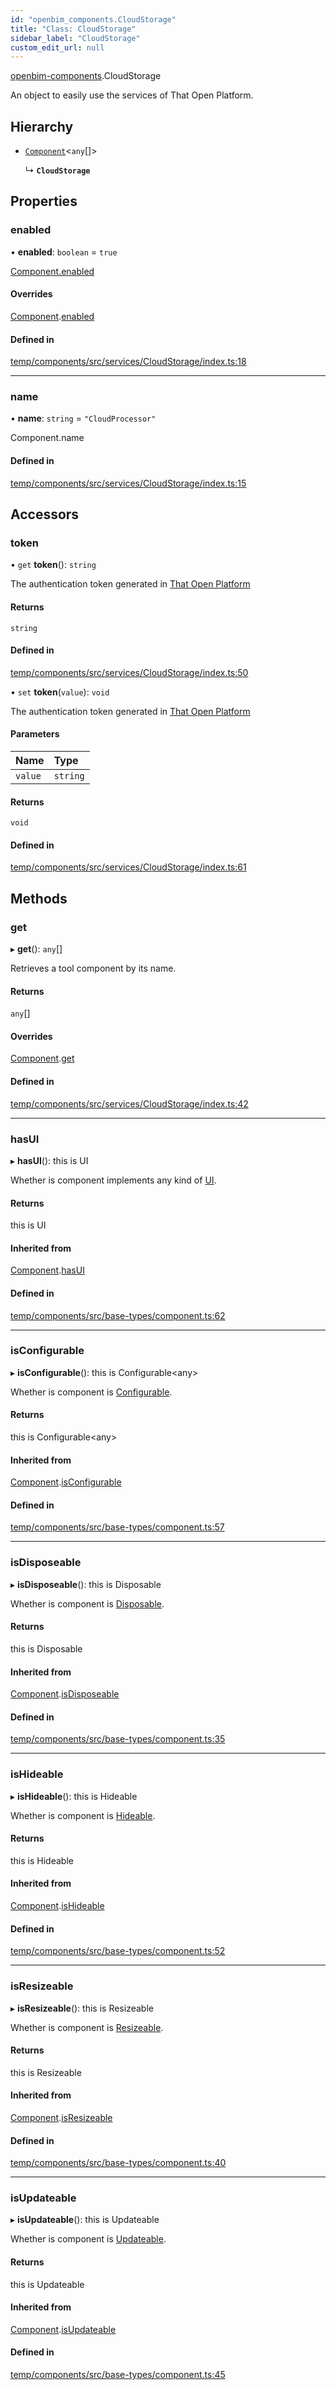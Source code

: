 ```yaml
---
id: "openbim_components.CloudStorage"
title: "Class: CloudStorage"
sidebar_label: "CloudStorage"
custom_edit_url: null
---
```


[openbim-components](../modules/openbim_components.md).CloudStorage

An object to easily use the services of That Open Platform.

## Hierarchy

- [`Component`](openbim_components.Component.md)<`any`[]\>

  ↳ **`CloudStorage`**

## Properties

### enabled

• **enabled**: `boolean` = `true`

[Component.enabled](openbim_components.Component.md#enabled)

#### Overrides

[Component](openbim_components.Component.md).[enabled](openbim_components.Component.md#enabled)

#### Defined in

[temp/components/src/services/CloudStorage/index.ts:18](https://github.com/IFCjs/components/blob/0c38d20/src/services/CloudStorage/index.ts#L18)

___

### name

• **name**: `string` = `"CloudProcessor"`

Component.name

#### Defined in

[temp/components/src/services/CloudStorage/index.ts:15](https://github.com/IFCjs/components/blob/0c38d20/src/services/CloudStorage/index.ts#L15)

## Accessors

### token

• `get` **token**(): `string`

The authentication token generated in
[That Open Platform](https://platform.thatopen.com/app)

#### Returns

`string`

#### Defined in

[temp/components/src/services/CloudStorage/index.ts:50](https://github.com/IFCjs/components/blob/0c38d20/src/services/CloudStorage/index.ts#L50)

• `set` **token**(`value`): `void`

The authentication token generated in
[That Open Platform](https://platform.thatopen.com/app)

#### Parameters

| Name | Type |
| :------ | :------ |
| `value` | `string` |

#### Returns

`void`

#### Defined in

[temp/components/src/services/CloudStorage/index.ts:61](https://github.com/IFCjs/components/blob/0c38d20/src/services/CloudStorage/index.ts#L61)

## Methods

### get

▸ **get**(): `any`[]

Retrieves a tool component by its name.

#### Returns

`any`[]

#### Overrides

[Component](openbim_components.Component.md).[get](openbim_components.Component.md#get)

#### Defined in

[temp/components/src/services/CloudStorage/index.ts:42](https://github.com/IFCjs/components/blob/0c38d20/src/services/CloudStorage/index.ts#L42)

___

### hasUI

▸ **hasUI**(): this is UI

Whether is component implements any kind of [UI](../interfaces/openbim_components.UI.md).

#### Returns

this is UI

#### Inherited from

[Component](openbim_components.Component.md).[hasUI](openbim_components.Component.md#hasui)

#### Defined in

[temp/components/src/base-types/component.ts:62](https://github.com/IFCjs/components/blob/0c38d20/src/base-types/component.ts#L62)

___

### isConfigurable

▸ **isConfigurable**(): this is Configurable<any\>

Whether is component is [Configurable](../interfaces/openbim_components.Configurable.md).

#### Returns

this is Configurable<any\>

#### Inherited from

[Component](openbim_components.Component.md).[isConfigurable](openbim_components.Component.md#isconfigurable)

#### Defined in

[temp/components/src/base-types/component.ts:57](https://github.com/IFCjs/components/blob/0c38d20/src/base-types/component.ts#L57)

___

### isDisposeable

▸ **isDisposeable**(): this is Disposable

Whether is component is [Disposable](../interfaces/openbim_components.Disposable.md).

#### Returns

this is Disposable

#### Inherited from

[Component](openbim_components.Component.md).[isDisposeable](openbim_components.Component.md#isdisposeable)

#### Defined in

[temp/components/src/base-types/component.ts:35](https://github.com/IFCjs/components/blob/0c38d20/src/base-types/component.ts#L35)

___

### isHideable

▸ **isHideable**(): this is Hideable

Whether is component is [Hideable](../interfaces/openbim_components.Hideable.md).

#### Returns

this is Hideable

#### Inherited from

[Component](openbim_components.Component.md).[isHideable](openbim_components.Component.md#ishideable)

#### Defined in

[temp/components/src/base-types/component.ts:52](https://github.com/IFCjs/components/blob/0c38d20/src/base-types/component.ts#L52)

___

### isResizeable

▸ **isResizeable**(): this is Resizeable

Whether is component is [Resizeable](../interfaces/openbim_components.Resizeable.md).

#### Returns

this is Resizeable

#### Inherited from

[Component](openbim_components.Component.md).[isResizeable](openbim_components.Component.md#isresizeable)

#### Defined in

[temp/components/src/base-types/component.ts:40](https://github.com/IFCjs/components/blob/0c38d20/src/base-types/component.ts#L40)

___

### isUpdateable

▸ **isUpdateable**(): this is Updateable

Whether is component is [Updateable](../interfaces/openbim_components.Updateable.md).

#### Returns

this is Updateable

#### Inherited from

[Component](openbim_components.Component.md).[isUpdateable](openbim_components.Component.md#isupdateable)

#### Defined in

[temp/components/src/base-types/component.ts:45](https://github.com/IFCjs/components/blob/0c38d20/src/base-types/component.ts#L45)
